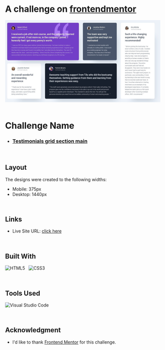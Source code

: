 
# A challenge on [frontendmentor](https://www.frontendmentor.io)

<img src="./assets/images/desktop-design.jpg">
<br>
<br>

# **Challenge Name**

- ### [Testimonials grid section main](https://www.frontendmentor.io/solutions/testimonials-grid-section-main-Ma1PZ8dkl8)

<br>

## **Layout**

The designs were created to the following widths:

- Mobile: 375px
- Desktop: 1440px
<br>

## **Links**

- Live Site URL: [click here](https://mahdicodes1.github.io/Testimonials-grid-section-main/)

<br>

## **Built With**

![HTML5](https://img.shields.io/badge/html5-%23E34F26.svg?style=for-the-badge&logo=html5&logoColor=white) &nbsp;  ![CSS3](https://img.shields.io/badge/CSS-239120?&style=for-the-badge&logo=css3&logoColor=white)&nbsp;

<br>

## **Tools Used**

![Visual Studio Code](https://img.shields.io/badge/VS%20Code-0078d7.svg?style=for-the-badge&logo=visual-studio-code&logoColor=white)

</br>

## **Acknowledgment**

- I'd like to thank [Frontend Mentor](https://www.frontendmentor.io) for this challenge.
